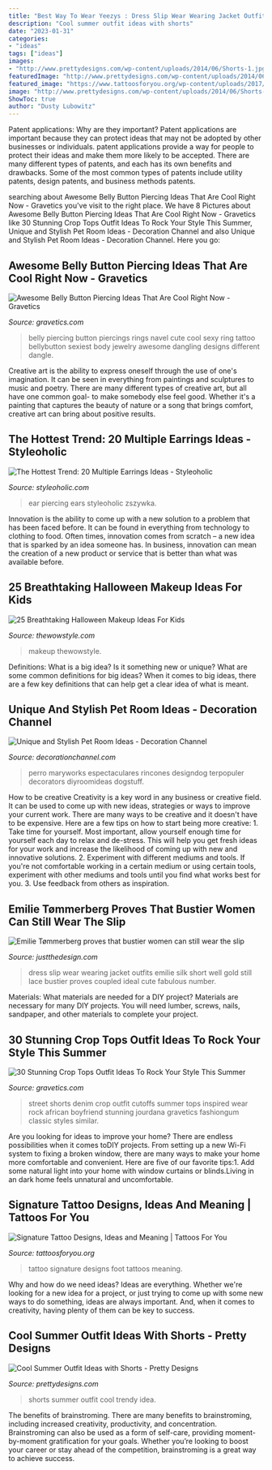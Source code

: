 ```yaml
---
title: "Best Way To Wear Yeezys : Dress Slip Wear Wearing Jacket Outfits Emilie Silk Short Well Gold Still Lace Bustier Proves Coupled Ideal Cute Fabulous Number"
description: "Cool summer outfit ideas with shorts"
date: "2023-01-31"
categories:
- "ideas"
tags: ["ideas"]
images:
- "http://www.prettydesigns.com/wp-content/uploads/2014/06/Shorts-1.jpg"
featuredImage: "http://www.prettydesigns.com/wp-content/uploads/2014/06/Shorts-1.jpg"
featured_image: "https://www.tattoosforyou.org/wp-content/uploads/2017/08/Signature-Tattoo-on-Foot.jpg"
image: "http://www.prettydesigns.com/wp-content/uploads/2014/06/Shorts-1.jpg"
ShowToc: true
author: "Dusty Lubowitz"
---
```



Patent applications: Why are they important?
Patent applications are important because they can protect ideas that may not be adopted by other businesses or individuals. patent applications provide a way for people to protect their ideas and make them more likely to be accepted. There are many different types of patents, and each has its own benefits and drawbacks. Some of the most common types of patents include utility patents, design patents, and business methods patents.

	

		
searching about Awesome Belly Button Piercing Ideas That Are Cool Right Now - Gravetics you've visit to the right place. We have 8 Pictures about Awesome Belly Button Piercing Ideas That Are Cool Right Now - Gravetics like 30 Stunning Crop Tops Outfit Ideas To Rock Your Style This Summer, Unique and Stylish Pet Room Ideas - Decoration Channel and also Unique and Stylish Pet Room Ideas - Decoration Channel. Here you go:
		
    
## Awesome Belly Button Piercing Ideas That Are Cool Right Now - Gravetics

<img loading=lazy src="https://www.gravetics.com/wp-content/uploads/2017/02/Dangling-Flowers.jpg" onerror="this.onerror=null;this.src='https://tse2.mm.bing.net/th?id=OIP.1TbP_ZsVO3YrNwcqcjIXpgHaLH&amp;pid=15.1';" alt="Awesome Belly Button Piercing Ideas That Are Cool Right Now - Gravetics">

_Source: gravetics.com_

>belly piercing button piercings rings navel cute cool sexy ring tattoo bellybutton sexiest body jewelry awesome dangling designs different dangle. 

	

Creative art is the ability to express oneself through the use of one's imagination. It can be seen in everything from paintings and sculptures to music and poetry. There are many different types of creative art, but all have one common goal- to make somebody else feel good. Whether it's a painting that captures the beauty of nature or a song that brings comfort, creative art can bring about positive results.

    
## The Hottest Trend: 20 Multiple Earrings Ideas - Styleoholic

<img loading=lazy src="https://i.styleoholic.com/multiple-earrings-ideas-17-500x685.jpg" onerror="this.onerror=null;this.src='https://tse1.mm.bing.net/th?id=OIP.5MuQz9ATf8tywpbAuu8KVwHaKJ&amp;pid=15.1';" alt="The Hottest Trend: 20 Multiple Earrings Ideas - Styleoholic">

_Source: styleoholic.com_

>ear piercing ears styleoholic zszywka. 

	

Innovation is the ability to come up with a new solution to a problem that has been faced before. It can be found in everything from technology to clothing to food. Often times, innovation comes from scratch – a new idea that is sparked by an idea someone has. In business, innovation can mean the creation of a new product or service that is better than what was available before.

    
## 25 Breathtaking Halloween Makeup Ideas For Kids

<img loading=lazy src="https://www.thewowstyle.com/wp-content/uploads/2016/08/Party-of-Halloween.jpg" onerror="this.onerror=null;this.src='https://tse1.mm.bing.net/th?id=OIP.RF0rb68KXfKdAaShVxM0rAHaJ4&amp;pid=15.1';" alt="25 Breathtaking Halloween Makeup Ideas For Kids">

_Source: thewowstyle.com_

>makeup thewowstyle. 

	

Definitions: What is a big idea? Is it something new or unique? What are some common definitions for big ideas?
When it comes to big ideas, there are a few key definitions that can help get a clear idea of what is meant.

    
## Unique And Stylish Pet Room Ideas - Decoration Channel

<img loading=lazy src="https://decorationchannel.com/wp-content/uploads/2016/09/the-stylish-pet-room-ideas.jpg" onerror="this.onerror=null;this.src='https://tse1.mm.bing.net/th?id=OIP.NJePE3sPT9dVnCZjGRRxPAHaJ4&amp;pid=15.1';" alt="Unique and Stylish Pet Room Ideas - Decoration Channel">

_Source: decorationchannel.com_

>perro maryworks espectaculares rincones designdog terpopuler decorators diyroomideas dogstuff. 

	

How to be creative
Creativity is a key word in any business or creative field. It can be used to come up with new ideas, strategies or ways to improve your current work. There are many ways to be creative and it doesn't have to be expensive. Here are a few tips on how to start being more creative: 1. Take time for yourself. Most important, allow yourself enough time for yourself each day to relax and de-stress. This will help you get fresh ideas for your work and increase the likelihood of coming up with new and innovative solutions. 2. Experiment with different mediums and tools. If you're not comfortable working in a certain medium or using certain tools, experiment with other mediums and tools until you find what works best for you. 3. Use feedback from others as inspiration.

    
## Emilie Tømmerberg Proves That Bustier Women Can Still Wear The Slip

<img loading=lazy src="https://www.justthedesign.com/wp-content/uploads/2016/09/Slip-Dress-Trend-9-e1488479821308.jpg" onerror="this.onerror=null;this.src='https://tse4.mm.bing.net/th?id=OIP.vp0EEEbhjzCJUuxaVOIZBQHaLH&amp;pid=15.1';" alt="Emilie Tømmerberg proves that bustier women can still wear the slip">

_Source: justthedesign.com_

>dress slip wear wearing jacket outfits emilie silk short well gold still lace bustier proves coupled ideal cute fabulous number. 

	

Materials: What materials are needed for a DIY project?
Materials are necessary for many DIY projects. You will need lumber, screws, nails, sandpaper, and other materials to complete your project.

    
## 30 Stunning Crop Tops Outfit Ideas To Rock Your Style This Summer

<img loading=lazy src="https://www.gravetics.com/wp-content/uploads/2017/01/Crop-Top-Outfit-Ideas25.jpg" onerror="this.onerror=null;this.src='https://tse3.mm.bing.net/th?id=OIP.G6392KvjdxW-10y_Yw2AxgHaLH&amp;pid=15.1';" alt="30 Stunning Crop Tops Outfit Ideas To Rock Your Style This Summer">

_Source: gravetics.com_

>street shorts denim crop outfit cutoffs summer tops inspired wear rock african boyfriend stunning jourdana gravetics fashiongum classic styles similar. 

	

Are you looking for ideas to improve your home? There are endless possibilities when it comes toDIY projects. From setting up a new Wi-Fi system to fixing a broken window, there are many ways to make your home more comfortable and convenient. Here are five of our favorite tips:1. Add some natural light into your home with window curtains or blinds.Living in an dark home feels unnatural and uncomfortable.

    
## Signature Tattoo Designs, Ideas And Meaning | Tattoos For You

<img loading=lazy src="https://www.tattoosforyou.org/wp-content/uploads/2017/08/Signature-Tattoo-on-Foot.jpg" onerror="this.onerror=null;this.src='https://tse2.mm.bing.net/th?id=OIP.t-gfmZLEN2Fq6DxijNgBZwDYEg&amp;pid=15.1';" alt="Signature Tattoo Designs, Ideas and Meaning | Tattoos For You">

_Source: tattoosforyou.org_

>tattoo signature designs foot tattoos meaning. 

	

Why and how do we need ideas?
Ideas are everything. Whether we're looking for a new idea for a project, or just trying to come up with some new ways to do something, ideas are always important. And, when it comes to creativity, having plenty of them can be key to success.

    
## Cool Summer Outfit Ideas With Shorts - Pretty Designs

<img loading=lazy src="http://www.prettydesigns.com/wp-content/uploads/2014/06/Shorts-1.jpg" onerror="this.onerror=null;this.src='https://tse1.mm.bing.net/th?id=OIP.-koXI9mOxJFMsxpaOdMyvgHaK3&amp;pid=15.1';" alt="Cool Summer Outfit Ideas with Shorts - Pretty Designs">

_Source: prettydesigns.com_

>shorts summer outfit cool trendy idea. 

	

The benefits of brainstroming.
There are many benefits to brainstroming, including increased creativity, productivity, and concentration. Brainstroming can also be used as a form of self-care, providing moment-by-moment gratification for your goals. Whether you’re looking to boost your career or stay ahead of the competition, brainstroming is a great way to achieve success.

